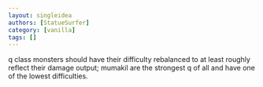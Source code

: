 ```yaml
---
layout: singleidea
authors: [StatueSurfer]
category: [vanilla]
tags: []
---
```

q class monsters should have their difficulty rebalanced to at least roughly reflect their damage output; mumakil are the strongest q of all and have one of the lowest difficulties.
